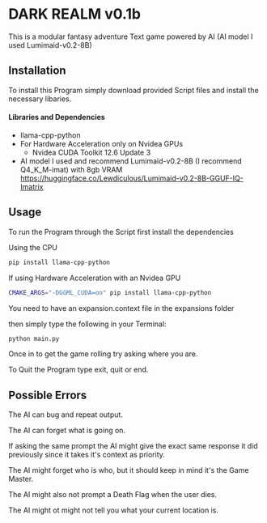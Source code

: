 # DARK REALM v0.1b

This is a modular fantasy adventure Text game powered by AI (AI model I used Lumimaid-v0.2-8B)

## Installation
To install this Program simply download provided Script files and install the necessary libaries.
#### Libraries and Dependencies
- llama-cpp-python
- For Hardware Acceleration only on Nvidea GPUs
    - Nvidea CUDA Toolkit 12.6 Update 3
- AI model I used and recommend Lumimaid-v0.2-8B (I recommend Q4_K_M-imat) with 8gb VRAM
    https://huggingface.co/Lewdiculous/Lumimaid-v0.2-8B-GGUF-IQ-Imatrix

## Usage

To run the Program through the Script first install the dependencies

Using the CPU
```bash
pip install llama-cpp-python
```
If using Hardware Acceleration with an Nvidea GPU
```bash
CMAKE_ARGS="-DGGML_CUDA=on" pip install llama-cpp-python
```

You need to have an expansion.context file in the expansions folder

then simply type the following in your Terminal:

```bash
python main.py
```

Once in to get the game rolling try asking where you are.

To Quit the Program type exit, quit or end.

## Possible Errors

The AI can bug and repeat output.

The AI can forget what is going on.

If asking the same prompt the AI might give the exact same response it did previously since it takes it's context as priority.

The AI might forget who is who, but it should keep in mind it's the Game Master.

The AI might also not prompt a Death Flag when the user dies.

The AI might ot might not tell you what your current location is.
